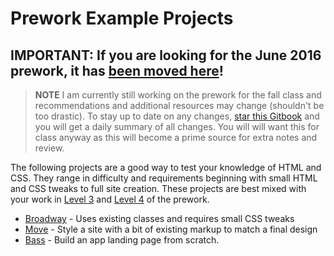 # Prework Example Projects

## IMPORTANT: If you are looking for the June 2016 prework, it has [been moved here](https://rtablada.gitbooks.io/summer-2016/content/prework/projects.html)!


> **NOTE** I am currently still working on the prework for the fall class and recommendations and additional resources may change (shouldn't be too drastic).
> To stay up to date on any changes, [star this Gitbook](https://www.gitbook.com/book/rtablada/lr-fall-2015/details) and you will get a daily summary of all changes.
> You will will want this for class anyway as this will become a prime source for extra notes and review.

The following projects are a good way to test your knowledge of HTML and CSS.
They range in difficulty and requirements beginning with small HTML and CSS tweaks to full site creation.
These projects are best mixed with your work in [Level 3](level3.html) and [Level 4](level4.html) of the prework.

* [Broadway](https://www.codecademy.com/en/courses/html-css-prj/projects/html-css-prj_broadway?viewall=false) - Uses existing classes and requires small CSS tweaks
* [Move](https://www.codecademy.com/en/courses/html-css-prj/projects/html-css-prj_move?viewall=false) - Style a site with a bit of existing markup to match a final design
* [Bass](https://www.codecademy.com/en/courses/html-css-prj/projects/html-css-prj_bass?viewall=false) - Build an app landing page from scratch.
